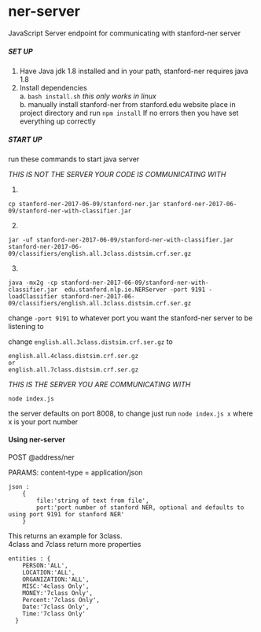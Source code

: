# ner-server
JavaScript Server endpoint for communicating with stanford-ner server

##### SET UP
1. Have Java jdk 1.8 installed and in your path, stanford-ner requires java 1.8
2. Install dependencies<br>
	 a. `bash install.sh` *this only works in linux*
     <br>
     b. manually install stanford-ner from stanford.edu website place in project directory
		and run `npm install`
If no errors then you have set everything up correctly

##### START UP

run these commands to start java server

*THIS IS NOT THE SERVER YOUR CODE IS COMMUNICATING WITH*

1.
```
cp stanford-ner-2017-06-09/stanford-ner.jar stanford-ner-2017-06-09/stanford-ner-with-classifier.jar
```

2.
```  
jar -uf stanford-ner-2017-06-09/stanford-ner-with-classifier.jar stanford-ner-2017-06-09/classifiers/english.all.3class.distsim.crf.ser.gz
```

3.
``` 
java -mx2g -cp stanford-ner-2017-06-09/stanford-ner-with-classifier.jar  edu.stanford.nlp.ie.NERServer -port 9191 -loadClassifier stanford-ner-2017-06-09/classifiers/english.all.3class.distsim.crf.ser.gz
``` 
change `-port 9191` to whatever port you want the stanford-ner server to be listening to

change `english.all.3class.distsim.crf.ser.gz` to

	english.all.4class.distsim.crf.ser.gz
	or
	english.all.7class.distsim.crf.ser.gz


*THIS IS THE SERVER YOU ARE COMMUNICATING WITH*

`node index.js`

the server defaults on port 8008, to change just run `node index.js x` where x is your port number


#### Using ner-server

POST  @address/ner

PARAMS:
content-type = application/json

	json :
		{
			file:'string of text from file',				
			port:'port number of stanford NER, optional and defaults to using port 9191 for stanford NER'
		}		

This returns an
example for 3class. 
<br>4class and 7class return more properties

	entities : {
        PERSON:'ALL',
        LOCATION:'ALL',
        ORGANIZATION:'ALL',
        MISC:'4class Only',
        MONEY:'7class Only',
        Percent:'7class Only',
        Date:'7class Only',
        Time:'7class Only'
      }
      
      
